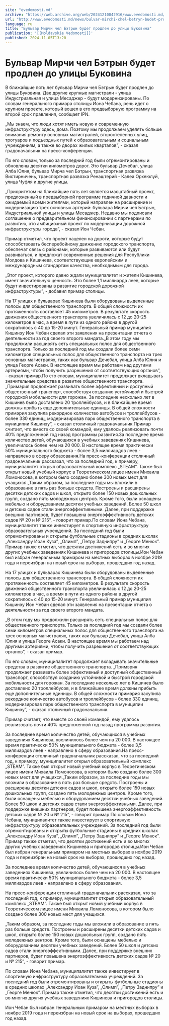 ```yaml
---
site: "evedomosti.md"
archive: "https://web.archive.org/web/20241210042916/www.evedomosti.md/news/bulvar-mirchi-chel-betryn-budet-prodlen-do-ulicy-bukovina"
url: "http://www.evedomosti.md/news/bulvar-mirchi-chel-betryn-budet-prodlen-do-ulicy-bukovina"
language: ru
title: "Бульвар Мирчи чел Бэтрын будет продлен до улицы Буковина"
publication: '[[Moldavskie Vedomosti]]'
published: 2024-11-05T13:20
---
```


# Бульвар Мирчи чел Бэтрын будет продлен до улицы Буковина

В ближайшие пять лет бульвар Мирчи чел Бэтрын будет продлен до улицы Буковина. Две другие крупные магистрали - улица Индустриальная и улица Месаджер - будут модернизированы. По словам генерального примара столицы Иона Чебана, речь идет о крупном проекте, который вошел в его предвыборную программу на второй срок правления, сообщает IPN.

„Мы знаем, что люди хотят иметь новую и современную инфраструктуру здесь, дома. Поэтому мы продолжаем уделять больше внимания ремонту основных магистралей, второстепенных улиц, тротуаров и подъездных путей к образовательным и социальным учреждениям, а также во дворах жилых кварталов”, - сказал градоначальник на пресс-конференции.

По его словам, только за последний год были отремонтированы и обновлены десятки километров дорог. Это бульвар Дечебал, улица Алба Юлия, бульвар Мирча чел Бэтрын, транспортная развязка Вистирничень, транспортная развязка Ренаштерий - Калеа Орхеюлуй, улица Чуфля и другие улицы.

„Приоритетом на ближайшие пять лет является масштабный проект, предложенный в предвыборной программе годичной давности и ожидаемый всеми жителями, который направлен на расширение и модернизацию трех основных артерий: бульвара Мирчи чел Бэтрын, Индустриальной улицы и улицы Месаджер. Недавно мы подписали соглашение о предварительном финансировании с партнерами по развитию, это амбициозный проект по модернизации дорожной инфраструктуры города”, - сказал Ион Чебан.

Примар отметил, что проект нацелен на дороги, которые будут способствовать бесперебойному движению городского транспорта, обеспечат связь с районами, которые развиваются или будут развиваться, и предложат современные решения для Республики Молдова и Кишинева, соответствующие европейским и международным стандартам качества, необходимым для города.

„Этот проект, которого давно ждали муниципалитет и жители Кишинева, имеет значительную ценность. Это более 1,1 миллиарда леев, которые будут инвестированы в развитие городской дорожной инфраструктуры”, - добавил примар столицы.

На 17 улицах и бульварах Кишинева были оборудованы выделенные полосы для общественного транспорта. В общей сложности их протяженность составляет 45 километров. В результате скорость движения общественного транспорта увеличилась с 12 до 20-25 километров в час, а время в пути из одного района в другой сократилось с 40 до 15-20 минут. Генеральный примар муниципия Кишинэу Ион Чебан сделал эти заявления на презентации отчета о деятельности за год своего второго мандата.„В этом году мы продолжили расширять сеть специальных полос для общественного транспорта. Только за последний год мы создали более семи километров специальных полос для общественного транспорта на трех основных магистралях, таких как бульвар Дечебал, улица Алба Юлия и улица Георге Асаки. В настоящее время мы работаем над другими артериями, чтобы получить разрешения от соответствующих органов”, - сказал примар.По его словам, муниципалитет продолжает вкладывать значительные средства в развитие общественного транспорта. „Примэрия продолжает развивать более эффективный и доступный общественный транспорт, способствуя созданию устойчивой и быстрой городской мобильности для горожан. За последние несколько лет в Кишинев было доставлено 20 троллейбусов, и в ближайшее время должны прибыть еще дополнительные единицы. В общей сложности примэрия закупила рекордное количество автобусов и троллейбусов - более 330 единиц, модернизировав парк общественного транспорта в муниципии Кишинэу”, - сказал столичный градоначальник.Примар считает, что вместе со своей командой, ему удалось реализовать почти 40% предложенной год назад программы развития.За последнее время количество детей, обучающихся в учебных заведениях Кишинева, увеличилось более чем на 20 000. В настоящее время практически 50% муниципального бюджета - более 3,5 миллиардов леев - направлено в сферу образования.На пресс-конференции столичный градоначальник рассказал, что за последний год, к примеру, муниципалитет открыл образовательный комплекс „STEAM”. Также был открыт новый учебный корпус в Теоретическом лицее имени Михаила Ломоносова, в котором было создано более 300 новых мест для учащихся.„Таким образом, за последние годы мы вложили в образование в пять раз больше средств. Построены и расширены десятки детских садов и школ, открыто более 150 новых дошкольных групп, создано пять молодежных центров. Кроме того, были оснащены мебелью и оборудованием десятки учебных заведений. Более 50 школ и детских садов стали энергоэффективными. Далее, при поддержке внешних партнеров, будет повышена энергоэффективность детских садов № 20 и № 215”, - говорит примар.По словам Иона Чебана, муниципалитет также инвестирует в спортивную инфраструктуру образовательных учреждений. За последний год были отремонтированы и открыты футбольные стадионы в средних школах „Александру Иоан Куза”, „Олимп”, „Петру Заднипру” и „Георге Менюк”. Примар также отметил, что десятки достижений есть и во многих других учебных заведениях Кишинева и пригородов столицы.Ион Чебан был избран генеральным примаром на местных выборах в ноябре 2019 года и переизбран на новый срок на выборах, прошедших год назад.

На 17 улицах и бульварах Кишинева были оборудованы выделенные полосы для общественного транспорта. В общей сложности их протяженность составляет 45 километров. В результате скорость движения общественного транспорта увеличилась с 12 до 20-25 километров в час, а время в пути из одного района в другой сократилось с 40 до 15-20 минут. Генеральный примар муниципия Кишинэу Ион Чебан сделал эти заявления на презентации отчета о деятельности за год своего второго мандата.

„В этом году мы продолжили расширять сеть специальных полос для общественного транспорта. Только за последний год мы создали более семи километров специальных полос для общественного транспорта на трех основных магистралях, таких как бульвар Дечебал, улица Алба Юлия и улица Георге Асаки. В настоящее время мы работаем над другими артериями, чтобы получить разрешения от соответствующих органов”, - сказал примар.

По его словам, муниципалитет продолжает вкладывать значительные средства в развитие общественного транспорта. „Примэрия продолжает развивать более эффективный и доступный общественный транспорт, способствуя созданию устойчивой и быстрой городской мобильности для горожан. За последние несколько лет в Кишинев было доставлено 20 троллейбусов, и в ближайшее время должны прибыть еще дополнительные единицы. В общей сложности примэрия закупила рекордное количество автобусов и троллейбусов - более 330 единиц, модернизировав парк общественного транспорта в муниципии Кишинэу”, - сказал столичный градоначальник.

Примар считает, что вместе со своей командой, ему удалось реализовать почти 40% предложенной год назад программы развития.

За последнее время количество детей, обучающихся в учебных заведениях Кишинева, увеличилось более чем на 20 000. В настоящее время практически 50% муниципального бюджета - более 3,5 миллиардов леев - направлено в сферу образования.На пресс-конференции столичный градоначальник рассказал, что за последний год, к примеру, муниципалитет открыл образовательный комплекс „STEAM”. Также был открыт новый учебный корпус в Теоретическом лицее имени Михаила Ломоносова, в котором было создано более 300 новых мест для учащихся.„Таким образом, за последние годы мы вложили в образование в пять раз больше средств. Построены и расширены десятки детских садов и школ, открыто более 150 новых дошкольных групп, создано пять молодежных центров. Кроме того, были оснащены мебелью и оборудованием десятки учебных заведений. Более 50 школ и детских садов стали энергоэффективными. Далее, при поддержке внешних партнеров, будет повышена энергоэффективность детских садов № 20 и № 215”, - говорит примар.По словам Иона Чебана, муниципалитет также инвестирует в спортивную инфраструктуру образовательных учреждений. За последний год были отремонтированы и открыты футбольные стадионы в средних школах „Александру Иоан Куза”, „Олимп”, „Петру Заднипру” и „Георге Менюк”. Примар также отметил, что десятки достижений есть и во многих других учебных заведениях Кишинева и пригородов столицы.Ион Чебан был избран генеральным примаром на местных выборах в ноябре 2019 года и переизбран на новый срок на выборах, прошедших год назад.

За последнее время количество детей, обучающихся в учебных заведениях Кишинева, увеличилось более чем на 20 000. В настоящее время практически 50% муниципального бюджета - более 3,5 миллиардов леев - направлено в сферу образования.

На пресс-конференции столичный градоначальник рассказал, что за последний год, к примеру, муниципалитет открыл образовательный комплекс „STEAM”. Также был открыт новый учебный корпус в Теоретическом лицее имени Михаила Ломоносова, в котором было создано более 300 новых мест для учащихся.

„Таким образом, за последние годы мы вложили в образование в пять раз больше средств. Построены и расширены десятки детских садов и школ, открыто более 150 новых дошкольных групп, создано пять молодежных центров. Кроме того, были оснащены мебелью и оборудованием десятки учебных заведений. Более 50 школ и детских садов стали энергоэффективными. Далее, при поддержке внешних партнеров, будет повышена энергоэффективность детских садов № 20 и № 215”, - говорит примар.

По словам Иона Чебана, муниципалитет также инвестирует в спортивную инфраструктуру образовательных учреждений. За последний год были отремонтированы и открыты футбольные стадионы в средних школах „Александру Иоан Куза”, „Олимп”, „Петру Заднипру” и „Георге Менюк”. Примар также отметил, что десятки достижений есть и во многих других учебных заведениях Кишинева и пригородов столицы.

Ион Чебан был избран генеральным примаром на местных выборах в ноябре 2019 года и переизбран на новый срок на выборах, прошедших год назад.